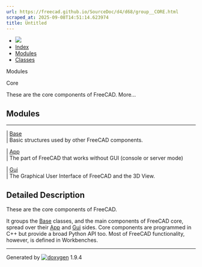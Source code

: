 ```yaml
---
url: https://freecad.github.io/SourceDoc/d4/d68/group__CORE.html
scraped_at: 2025-09-08T14:51:14.623974
title: Untitled
---
```


  * [ ![](https://www.freecad.org/svg/logo-freecad.svg) ](https://freecadweb.org "FreeCAD")
  * [Index](../../index.html "Index")
  * [Modules](../../modules.html "Modules list")
  * [Classes](../../annotated.html "Annotated list")

Modules

Core

These are the core components of FreeCAD. More...

##  Modules  
  
---  
| [Base](../../db/d3e/group__BASE.html)  
| Basic structures used by other FreeCAD components.  
  
| [App](../../d6/dd0/group__APP.html)  
| The part of FreeCAD that works without GUI (console or server mode)  
  
| [Gui](../../df/dd1/group__GUI.html)  
| The Graphical User Interface of FreeCAD and the 3D View.  
  
  
## Detailed Description

These are the core components of FreeCAD.

It groups the [Base](../../db/d07/namespaceBase.html "Basic structures used by
other FreeCAD components \(C++ API\)") classes, and the main components of
FreeCAD core, spread over their [App](../../dd/dc2/namespaceApp.html "The
FreeCAD Application layer.") and [Gui](../../d9/dad/namespaceGui.html "The
FreeCAD Graphical interface layer.") sides. Core components are programmed in
C++ but provide a broad Python API too. Most of FreeCAD functionality,
however, is defined in Workbenches.

* * *

Generated by
[![doxygen](../../doxygen.svg)](https://www.doxygen.org/index.html) 1.9.4


